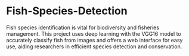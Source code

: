 # Fish-Species-Detection
Fish species identification is vital for biodiversity and fisheries management. This project uses deep learning with the VGG16 model to accurately classify fish from images and offers a web interface for easy use, aiding researchers in efficient species detection and conservation.
